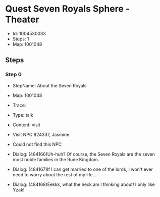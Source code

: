# Quest Seven Royals Sphere - Theater

- Id: 1004530033
- Steps: 1
- Map: 1001048

## Steps

### Step 0
- StepName:  About the Seven Royals
- Map:  1001048
- Trace:  
- Type:  talk
- Content:  visit
- Visit NPC 824337, Jasmine

- Could not find this NPC
- Dialog: (484166)Uh-huh? Of course, the Seven Royals are the seven most noble families in the Rune Kingdom.
- Dialog: (484167)If I can get married to one of the lords, I won't ever need to worry about the rest of my life...
- Dialog: (484168)Eekkk, what the heck am I thinking about! I only like Yzak!


